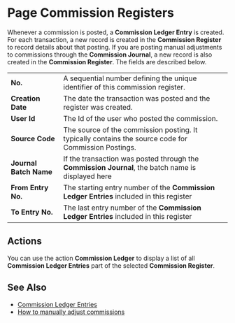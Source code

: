 # Page Commission Registers

Whenever a commission is posted, a **Commission Ledger Entry** is created. For each transaction, a new record is created in the **Commission Register** to record details about that posting. If you are posting manual adjustments to commissions through the **Commission Journal**, a new record is also created in the **Commission Register**. The fields are described below.

|                        |                                                                                                      |
|------------------------|------------------------------------------------------------------------------------------------------|
| **No.**                | A sequential number defining the unique identifier of this commission register.                      |
| **Creation Date**      | The date the transaction was posted and the register was created.                                    |
| **User Id**            | The Id of the user who posted the commission.                                                        |
| **Source Code**        | The source of the commission posting. It typically contains the source code for Commission Postings. |
| **Journal Batch Name** | If the transaction was posted through the **Commission Journal**, the batch name is displayed here   |
| **From Entry No.**     | The starting entry number of the **Commission Ledger Entries** included in this register             |
| **To Entry No.**       | The last entry number of the **Commission Ledger Entries** included in this register                 |

## Actions

You can use the action **Commission Ledger** to display a list of all **Commission Ledger Entries** part of the selected **Commission Register**.

## See Also

- [Commission Ledger Entries](page-commission-ledger-entries.md)
- [How to manually adjust commissions](how-to-manually-adjust-commissions.md)
